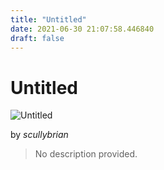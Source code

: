 ```yaml
---
title: "Untitled"
date: 2021-06-30 21:07:58.446840
draft: false
---
```


# Untitled

![Untitled](../images/2613d9be-da11-11eb-85a3-60f262b60b65.png)

by *scullybrian*



> No description provided.